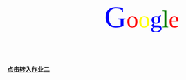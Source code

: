 
<!DOCTYPE html>
<html>
	<head>
		<meta charset="utf-8">
		<title></title>
		<style type="text/css">
			ul {
				font-size: 70px;
				color: blue;
				text-align: center;
				font-family: 'Times New Roman', Times, serif;
			}
			ul span {
				font-size: 55px;
				color: red;
			}
			ul span a{
				font-size: 55px;
				color: yellow;
			}
			ul a {
				font-size: 55px;
				color: green;
			}
			ul a span {
				font-size: 55px;
				color: blue;
			}
		</style>
	</head>
	<body>
		<ul>G<span>o</span><span><a>o</a></span><a><span>g</span></a><a>l</a><span>e</span></ul>
		<h4><a href="https://huitianjie.github.io/web-homework/">点击转入作业二</a></h4>
	</body>
</html>
